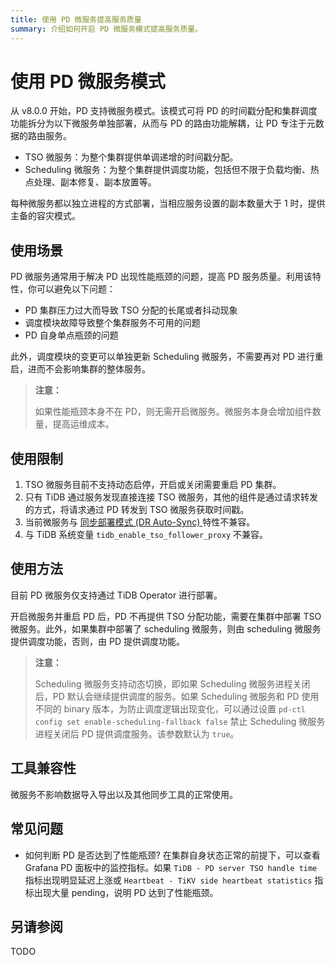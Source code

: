 ```yaml
---
title: 使用 PD 微服务提高服务质量
summary: 介绍如何开启 PD 微服务模式提高服务质量。
---
```


# 使用 PD 微服务模式

从 v8.0.0 开始，PD 支持微服务模式。该模式可将 PD 的时间戳分配和集群调度功能拆分为以下微服务单独部署，从而与 PD 的路由功能解耦，让 PD 专注于元数据的路由服务。

- TSO 微服务：为整个集群提供单调递增的时间戳分配。
- Scheduling 微服务：为整个集群提供调度功能，包括但不限于负载均衡、热点处理、副本修复、副本放置等。

每种微服务都以独立进程的方式部署，当相应服务设置的副本数量大于 1 时，提供主备的容灾模式。

## 使用场景

PD 微服务通常用于解决 PD 出现性能瓶颈的问题，提高 PD 服务质量。利用该特性，你可以避免以下问题：

- PD 集群压力过大而导致 TSO 分配的长尾或者抖动现象
- 调度模块故障导致整个集群服务不可用的问题
- PD 自身单点瓶颈的问题

此外，调度模块的变更可以单独更新 Scheduling 微服务，不需要再对 PD 进行重启，进而不会影响集群的整体服务。

> **注意：**
>
> 如果性能瓶颈本身不在 PD，则无需开启微服务。微服务本身会增加组件数量，提高运维成本。

## 使用限制

1. TSO 微服务目前不支持动态启停，开启或关闭需要重启 PD 集群。
2. 只有 TiDB 通过服务发现直接连接 TSO 微服务，其他的组件是通过请求转发的方式，将请求通过 PD 转发到 TSO 微服务获取时间戳。
3. 当前微服务与 [同步部署模式 (DR Auto-Sync) ](/two-data-centers-in-one-city-deployment.md#简介) 特性不兼容。
4. 与 TiDB 系统变量 `tidb_enable_tso_follower_proxy` 不兼容。

## 使用方法

目前 PD 微服务仅支持通过 TiDB Operator 进行部署。

开启微服务并重启 PD 后，PD 不再提供 TSO 分配功能，需要在集群中部署 TSO 微服务。此外，如果集群中部署了 scheduling 微服务，则由 scheduling 微服务提供调度功能，否则，由 PD 提供调度功能。

> **注意：**
>
> Scheduling 微服务支持动态切换，即如果 Scheduling 微服务进程关闭后，PD 默认会继续提供调度的服务。如果 Scheduling 微服务和 PD 使用不同的 binary 版本，为防止调度逻辑出现变化，可以通过设置 `pd-ctl config set enable-scheduling-fallback false` 禁止 Scheduling 微服务进程关闭后 PD 提供调度服务。该参数默认为 `true`。

## 工具兼容性

微服务不影响数据导入导出以及其他同步工具的正常使用。

## 常见问题

- 如何判断 PD 是否达到了性能瓶颈?
   在集群自身状态正常的前提下，可以查看 Grafana PD 面板中的监控指标。如果 `TiDB - PD server TSO handle time` 指标出现明显延迟上涨或 `Heartbeat - TiKV side heartbeat statistics` 指标出现大量 pending，说明 PD 达到了性能瓶颈。

## 另请参阅

TODO
